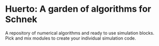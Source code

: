 # Huerto: A garden of algorithms for Schnek

A repository of numerical algorithms and ready to use simulation blocks. Pick and mix modules to create your individual simulation code.
